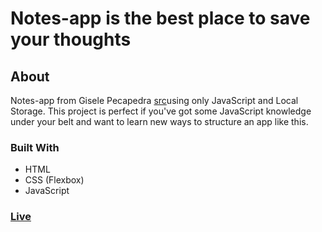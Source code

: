 # Notes-app is the best place to save your thoughts<br>
## About
Notes-app from Gisele Pecapedra [src](https://github.com/gisabernardess/simple-note-app)using only JavaScript and Local Storage. This project is perfect if you've got some JavaScript knowledge under your belt and want to learn new ways to structure an app like this.<br>
### Built With
- HTML <br>
- CSS (Flexbox) <br>
- JavaScript<br>

### [Live](https://artanmerko.github.io/notes-app/)
